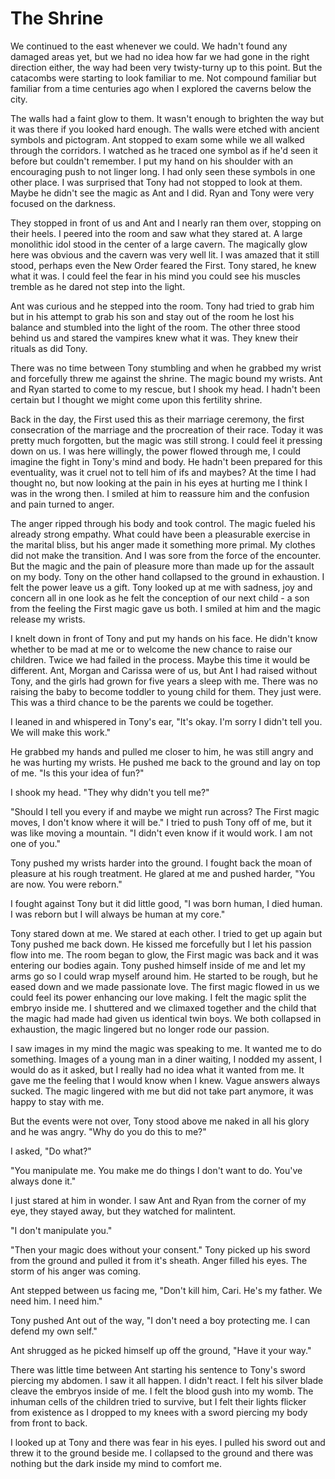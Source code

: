 # The Shrine

We continued to the east whenever we could.  We hadn't found any damaged areas yet, but we had no idea how far we had gone in the right direction either, the way had been very twisty-turny up to this point.  But the catacombs were starting to look familiar to me.  Not compound familiar but familiar from a time centuries ago when I explored the caverns below the city.  

The walls had a faint glow to them.  It wasn't enough to brighten the way but it was there if you looked hard enough.  The walls were etched with ancient symbols and pictogram.  Ant stopped to exam some while we all walked through the corridors.  I watched as he traced one symbol as if he'd seen it before but couldn't remember.  I put my hand on his shoulder with an encouraging push to not linger long.  I had only seen these symbols in one other place.  I was surprised that Tony had not stopped to look at them.  Maybe he didn't see the magic as Ant and I did.  Ryan and Tony were very focused on the darkness.

They stopped in front of us and Ant and I nearly ran them over, stopping on their heels.  I peered into the room and saw what they stared at.  A large monolithic idol stood in the center of a large cavern.  The magically glow here was obvious and the cavern was very well lit.  I was amazed that it still stood, perhaps even the New Order feared the First.  Tony stared, he knew what it was.  I could feel the fear in his mind you could see his muscles tremble as he dared not step into the light.  

Ant was curious and he stepped into the room.  Tony had tried to grab him but in his attempt to grab his son and stay out of the room he lost his balance and stumbled into the light of the room.  The other three stood behind us and stared the vampires knew what it was.  They knew their rituals as did Tony.  

There was no time between Tony stumbling and when he grabbed my wrist and forcefully threw me against the shrine.  The magic bound my wrists.  Ant and Ryan started to come to my rescue, but I shook my head.  I hadn't been certain but I thought we might come upon this fertility shrine.  

Back in the day, the First used this as their marriage ceremony, the first consecration of the marriage and the procreation of their race.  Today it was pretty much forgotten, but the magic was still strong.  I could feel it pressing down on us.  I was here willingly, the power flowed through me, I could imagine the fight in Tony's mind and body.  He hadn't been prepared for this eventuality, was it cruel not to tell him of ifs and maybes?  At the time I had thought no, but now looking at the pain in his eyes at hurting me I think I was in the wrong then.  I smiled at him to reassure him and the confusion and pain turned to anger.  

The anger ripped through his body and took control.  The magic fueled his already strong empathy.  What could have been a pleasurable exercise in the marital bliss, but his anger made it something more primal.  My clothes did not make the transition.  And I was sore from the force of the encounter.  But the magic and the pain of pleasure more than made up for the assault on my body.  Tony on the other hand collapsed to the ground in exhaustion.  I felt the power leave us a gift.  Tony looked up at me with sadness, joy and concern all in one look as he felt the conception of our next child - a son from the feeling the First magic gave us both.  I smiled at him and the magic release my wrists.

I knelt down in front of Tony and put my hands on his face.  He didn't know whether to be mad at me or to welcome the new chance to raise our children.  Twice we had failed in the process.  Maybe this time it would be different.  Ant, Morgan and Carissa were of us, but Ant I had raised without Tony, and the girls had grown for five years a sleep with me.  There was no raising the baby to become toddler to young child for them.  They just were.  This was a third chance to be the parents we could be together.

I leaned in and whispered in Tony's ear, "It's okay.  I'm sorry I didn't tell you.  We will make this work."

He grabbed my hands and pulled me closer to him, he was still angry and he was hurting my wrists.  He pushed me back to the ground and lay on top of me.  "Is this your idea of fun?"

I shook my head.  "They why didn't you tell me?"

"Should I tell you every if and maybe we might run across?  The First magic moves, I don't know where it will be."  I tried to push Tony off of me, but it was like moving a mountain.  "I didn't even know if it would work.  I am not one of you."

Tony pushed my wrists harder into the ground. I fought back the moan of pleasure at his rough treatment.  He glared at me and pushed harder, "You are now.  You were reborn."

I fought against Tony but it did little good, "I was born human, I died human.  I was reborn but I will always be human at my core."

Tony stared down at me.  We stared at each other.  I tried to get up again but Tony pushed me back down.  He kissed me forcefully but I let his passion flow into me.  The room began to glow, the First magic was back and it was entering our bodies again.  Tony pushed himself inside of me and let my arms go so I could wrap myself around him.  He started to be rough, but he eased down and we made passionate love.  The first magic flowed in us we could feel its power enhancing our love making.  I felt the magic split the embryo inside me.  I shuttered and we climaxed together and the child that the magic had made had given us identical twin boys.  We both collapsed in exhaustion, the magic lingered but no longer rode our passion.  

I saw images in my mind the magic was speaking to me.  It wanted me to do something.  Images of a young man in a diner waiting,  I nodded my assent, I would do as it asked, but I really had no idea what it wanted from me.  It gave me the feeling that I would know when I knew.  Vague answers always sucked.  The magic lingered with me but did not take part anymore, it was happy to stay with me.

But the events were not over, Tony stood above me naked in all his glory and he was angry.  "Why do you do this to me?"

I asked, "Do what?"

"You manipulate me.  You make me do things I don't want to do.  You've always done it."

I just stared at him in wonder.  I saw Ant and Ryan from the corner of my eye, they stayed away, but they watched for malintent.

"I don't manipulate you."

"Then your magic does without your consent."  Tony picked up his sword from the ground and pulled it from it's sheath.  Anger filled his eyes.  The storm of his anger was coming.

Ant stepped between us facing me, "Don't kill him, Cari.  He's my father.  We need him.  I need him."

Tony pushed Ant out of the way, "I don't need a boy protecting me.  I can defend my own self."

Ant shrugged as he picked himself up off the ground, "Have it your way."

There was little time between Ant starting his sentence to Tony's sword piercing my abdomen.  I saw it all happen.  I didn't react.  I felt his silver blade cleave the embryos inside of me.  I felt the blood gush into my womb.  The inhuman cells of the children tried to survive, but I felt their lights flicker from existence as I dropped to my knees with a sword piercing my body from front to back.

I looked up at Tony and there was fear in his eyes.  I pulled his sword out and threw it to the ground beside me.  I collapsed to the ground and there was nothing but the dark inside my mind to comfort me.


